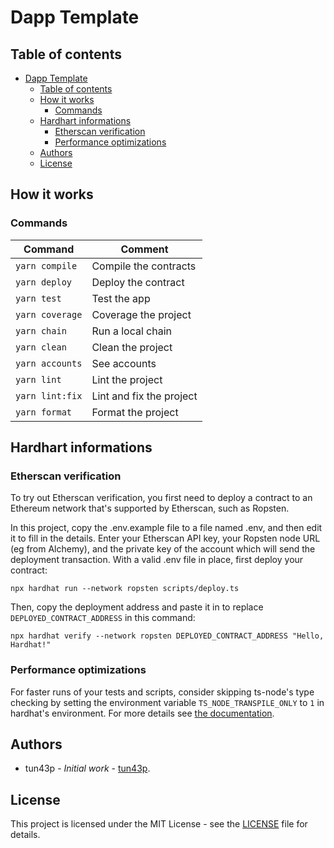 # Dapp Template

## Table of contents

- [Dapp Template](#dapp-template)
  - [Table of contents](#table-of-contents)
  - [How it works](#how-it-works)
    - [Commands](#commands)
  - [Hardhart informations](#hardhart-informations)
    - [Etherscan verification](#etherscan-verification)
    - [Performance optimizations](#performance-optimizations)
  - [Authors](#authors)
  - [License](#license)

## How it works

### Commands

| Command         | Comment                  |
| --------------- | ------------------------ |
| `yarn compile`  | Compile the contracts    |
| `yarn deploy`   | Deploy the contract      |
| `yarn test`     | Test the app             |
| `yarn coverage` | Coverage the project     |
| `yarn chain`    | Run a local chain        |
| `yarn clean`    | Clean the project        |
| `yarn accounts` | See accounts             |
| `yarn lint`     | Lint the project         |
| `yarn lint:fix` | Lint and fix the project |
| `yarn format`   | Format the project       |

## Hardhart informations

### Etherscan verification

To try out Etherscan verification, you first need to deploy a contract to an Ethereum network that's supported by Etherscan, such as Ropsten.

In this project, copy the .env.example file to a file named .env, and then edit it to fill in the details. Enter your Etherscan API key, your Ropsten node URL (eg from Alchemy), and the private key of the account which will send the deployment transaction. With a valid .env file in place, first deploy your contract:

```shell
npx hardhat run --network ropsten scripts/deploy.ts
```

Then, copy the deployment address and paste it in to replace `DEPLOYED_CONTRACT_ADDRESS` in this command:

```shell
npx hardhat verify --network ropsten DEPLOYED_CONTRACT_ADDRESS "Hello, Hardhat!"
```

### Performance optimizations

For faster runs of your tests and scripts, consider skipping ts-node's type checking by setting the environment variable `TS_NODE_TRANSPILE_ONLY` to `1` in hardhat's environment. For more details see [the documentation](https://hardhat.org/guides/typescript.html#performance-optimizations).

## Authors

- tun43p - _Initial work_ - [tun43p](https://github.com/tun43p).

## License

This project is licensed under the MIT License - see the [LICENSE](LICENSE) file for details.
